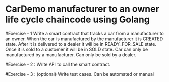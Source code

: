 # CarDemo manufacturer to an owner life cycle chaincode using Golang
#Exercise - 1
Write a smart contract that tracks a car from a manufacturer to an owner.
When the car is manufactured by the manufacturer it is CREATED state. After it is delivered to a dealer it will be in READY_FOR_SALE state. Once it is sold to a customer it will be in SOLD state.
Car can only be manufactured by a manufacturer. Can only be sold by a dealer.

#Exercise - 2 : Write API to call the smart contract.

#Exercise - 3 : (optional) Write test cases.  Can be automated or manual
